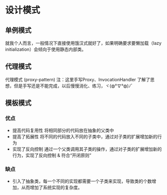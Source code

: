 # 设计模式
## 单例模式
就我个人而言，一般情况下直接使用饿汉式就好了，如果明确要求要懒加载（lazy initialization）会倾向于使用静态内部类。
## 代理模式
代理模式 (proxy-pattern) 注：这里手写Proxy、InvocationHandler 了解了思想，但是手写还是不能完成，以后慢慢消化、练习，ヾ(◍°∇°◍)ﾉﾞ
## 模板模式
### 优点
- 提高代码复用性
将相同部分的代码放在抽象的父类中
- 提高了拓展性
将不同的代码放入不同的子类中，通过对子类的扩展增加新的行为
- 实现了反向控制
通过一个父类调用其子类的操作，通过对子类的扩展增加新的行为，实现了反向控制 & 符合“开闭原则”
### 缺点
- 引入了抽象类，每一个不同的实现都需要一个子类来实现，导致类的个数增加，从而增加了系统实现的复杂度。
